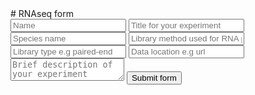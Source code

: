 <div class="grid grid-fluid">
<div class="row">
<div class="col-10">
# RNAseq form

<form id="gform" class="form-input" method="POST" action="https://script.google.com/macros/s/AKfycbwIveLMAty0sdE0BSxIDfaFYXru74BJQrY8bx69I6jS0GUYEqfj/exec">

<input name="name" class="form-input" type="text" placeholder="Name" />
<input name="title" class="form-input" type="text" placeholder="Title for your experiment">
<input name="species_name" class="form-input" type="text" placeholder="Species name">
<input name="lib_method" class="form-input" type="text" placeholder="Library method used for RNA purification e.g polyA selected">
<input name="lib_type" class="form-input" type="text" placeholder="Library type e.g paired-end">
<input name="data_src" class="form-input" type="text" placeholder="Data location e.g url">
<textarea name="message" class="form-textarea" placeholder="Brief description of your experiment"></textarea>
<input type="submit" class="form-input" value="Submit form">

</form>
</div>
</div>
</div>
